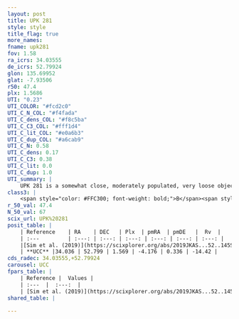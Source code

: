 ```yaml
---
layout: post
title: UPK 281
style: style
title_flag: true
more_names: 
fname: upk281
fov: 1.58
ra_icrs: 34.03555
de_icrs: 52.79924
glon: 135.69952
glat: -7.93506
r50: 47.4
plx: 1.5686
UTI: "0.23"
UTI_COLOR: "#fcd2c0"
UTI_C_N_COL: "#f4fada"
UTI_C_dens_COL: "#f8c5ba"
UTI_C_C3_COL: "#fff1d4"
UTI_C_lit_COL: "#e0a6b3"
UTI_C_dup_COL: "#a6cab9"
UTI_C_N: 0.58
UTI_C_dens: 0.17
UTI_C_C3: 0.38
UTI_C_lit: 0.0
UTI_C_dup: 1.0
UTI_summary: |
    UPK 281 is a somewhat close, moderately populated, very loose object of low C3 quality. It is rarely studied in the literature, with no articles listed in the last 6 years.
class3: |
    <span style="color: #FFC300; font-weight: bold;">B</span><span style="color: red; font-weight: bold;">C</span>
r_50_val: 47.4
N_50_val: 67
scix_url: UPK%20281
posit_table: |
    | Reference    | RA    | DEC   | Plx  | pmRA  | pmDE   |  Rv  |
    | :---         | :---: | :---: | :---: | :---: | :---: | :---: |
    |[Sim et al. (2019)](https://scixplorer.org/abs/2019JKAS...52..145S) | 34.199 | 52.728 | -- | -4.07 | 0.39 | -- |
    | **UCC** |34.036 | 52.799 | 1.569 | -4.176 | 0.336 | -14.42 | 
cds_radec: 34.03555,+52.79924
carousel: UCC
fpars_table: |
    | Reference |  Values |
    | :---  |  :---:  |
    | [Sim et al. (2019)](https://scixplorer.org/abs/2019JKAS...52..145S) | `d_pc=624, log(age)=8.1` |
shared_table: |
    
---
```

